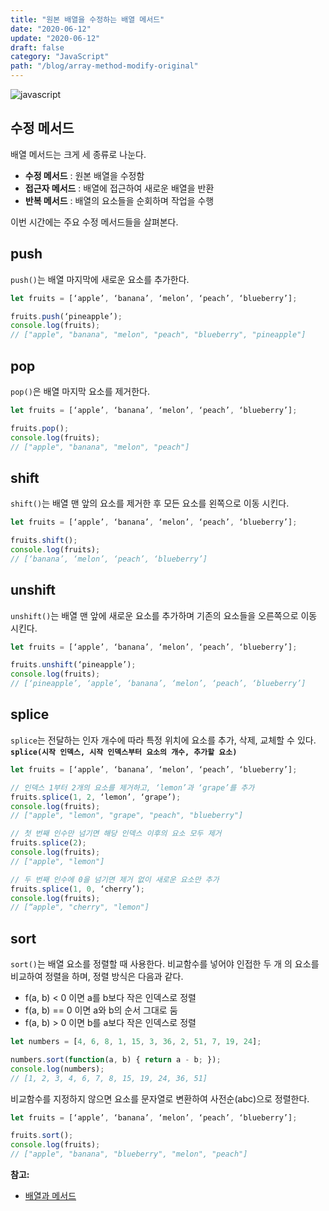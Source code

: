 ```yaml
---
title: "원본 배열을 수정하는 배열 메서드"
date: "2020-06-12"
update: "2020-06-12"
draft: false
category: "JavaScript"
path: "/blog/array-method-modify-original"
---
```


![javascript](https://blog.martinwork.co.kr/images/javascript/javascript.png)

## 수정 메서드

배열 메서드는 크게 세 종류로 나눈다.

- **수정 메서드** : 원본 배열을 수정함
- **접근자 메서드** : 배열에 접근하여 새로운 배열을 반환
- **반복 메서드** : 배열의 요소들을 순회하며 작업을 수행

이번 시간에는 주요 수정 메서드들을 살펴본다.

## push

`push()`는 배열 마지막에 새로운 요소를 추가한다.

```js
let fruits = [‘apple’, ‘banana’, ‘melon’, ‘peach’, ‘blueberry’];

fruits.push(‘pineapple’);
console.log(fruits);
// ["apple", "banana", "melon", "peach", "blueberry", "pineapple"]
```

## pop

`pop()`은 배열 마지막 요소를 제거한다.

```js
let fruits = [‘apple’, ‘banana’, ‘melon’, ‘peach’, ‘blueberry’];

fruits.pop();
console.log(fruits);
// ["apple", "banana", "melon", "peach"]
```

## shift

`shift()`는 배열 맨 앞의 요소를 제거한 후 모든 요소를 왼쪽으로 이동 시킨다.

```js
let fruits = [‘apple’, ‘banana’, ‘melon’, ‘peach’, ‘blueberry’];

fruits.shift();
console.log(fruits);
// [‘banana’, ‘melon’, ‘peach’, ‘blueberry’]
```

## unshift

`unshift()`는 배열 맨 앞에 새로운 요소를 추가하며 기존의 요소들을 오른쪽으로 이동 시킨다.

```js
let fruits = [‘apple’, ‘banana’, ‘melon’, ‘peach’, ‘blueberry’];

fruits.unshift(‘pineapple’);
console.log(fruits);
// [‘pineapple’, ‘apple’, ‘banana’, ‘melon’, ‘peach’, ‘blueberry’]
```

## splice

`splice`는 전달하는 인자 개수에 따라 특정 위치에 요소를 추가, 삭제, 교체할 수 있다.
**`splice(시작 인덱스, 시작 인덱스부터 요소의 개수, 추가할 요소)`**

```js
let fruits = [‘apple’, ‘banana’, ‘melon’, ‘peach’, ‘blueberry’];

// 인덱스 1부터 2개의 요소를 제거하고, ‘lemon’과 ‘grape’를 추가
fruits.splice(1, 2, ‘lemon’, ‘grape’);
console.log(fruits);
// ["apple", "lemon", "grape", "peach", "blueberry"]

// 첫 번째 인수만 넘기면 해당 인덱스 이후의 요소 모두 제거
fruits.splice(2);
console.log(fruits);
// ["apple", "lemon"]

// 두 번째 인수에 0을 넘기면 제거 없이 새로운 요소만 추가
fruits.splice(1, 0, ‘cherry’);
console.log(fruits);
// [“apple", "cherry", "lemon"]
```

## sort

`sort()`는 배열 요소를 정렬할 때 사용한다. 비교함수를 넣어야 인접한 두 개 의 요소를 비교하여 정렬을 하며, 정렬 방식은 다음과 같다.

- f(a, b) < 0 이면 a를 b보다 작은 인덱스로 정렬
- f(a, b) == 0 이면 a와 b의 순서 그대로 둠
- f(a, b) > 0 이면 b를 a보다 작은 인덱스로 정렬

```js
let numbers = [4, 6, 8, 1, 15, 3, 36, 2, 51, 7, 19, 24];

numbers.sort(function(a, b) { return a - b; });
console.log(numbers); 
// [1, 2, 3, 4, 6, 7, 8, 15, 19, 24, 36, 51]
```

비교함수를 지정하지 않으면 요소를 문자열로 변환하여 사전순(abc)으로 정렬한다.

```js
let fruits = [‘apple’, ‘banana’, ‘melon’, ‘peach’, ‘blueberry’];

fruits.sort();
console.log(fruits); 
// ["apple", "banana", "blueberry", "melon", "peach"]
```

**참고:**
  - [배열과 메서드](https://ko.javascript.info/array-methods)
